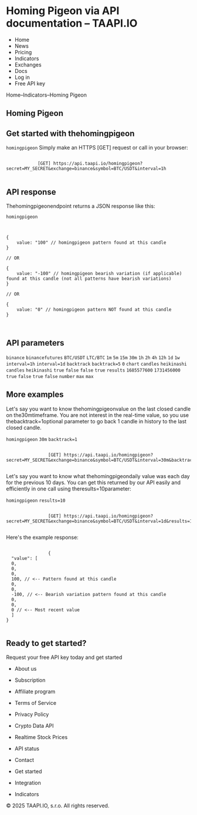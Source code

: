 # Homing Pigeon via API documentation – TAAPI.IO

- Home
- News
- Pricing
- Indicators
- Exchanges
- Docs
- Log in
- Free API key

Home–Indicators–Homing Pigeon


## Homing Pigeon

## Get started with thehomingpigeon
`homingpigeon` Simply make an HTTPS [GET] request or call in your browser:


```

			[GET] https://api.taapi.io/homingpigeon?secret=MY_SECRET&exchange=binance&symbol=BTC/USDT&interval=1h
		
```

## API response
Thehomingpigeonendpoint returns a JSON response like this:

`homingpigeon` 
```

			
{
    value: "100" // homingpigeon pattern found at this candle
}
				
// OR

{
    value: "-100" // homingpigeon bearish variation (if applicable) found at this candle (not all patterns have bearish variations)
}
				
// OR
				
{
    value: "0" // homingpigeon pattern NOT found at this candle
}
			
		
```

## API parameters
`binance` `binancefutures` `BTC/USDT` `LTC/BTC` `1m` `5m` `15m` `30m` `1h` `2h` `4h` `12h` `1d` `1w` `interval=1h` `interval=1d` `backtrack` `backtrack=5` `0` `chart` `candles` `heikinashi` `candles` `heikinashi` `true` `false` `false` `true` `results` `1685577600` `1731456000` `true` `false` `true` `false` `number` `max` `max` 
## More examples
Let's say you want to know thehomingpigeonvalue on the last closed candle on the30mtimeframe. You are not interest in the real-time value, so you use thebacktrack=1optional parameter to go back 1 candle in history to the last closed candle.

`homingpigeon` `30m` `backtrack=1` 
```

				[GET] https://api.taapi.io/homingpigeon?secret=MY_SECRET&exchange=binance&symbol=BTC/USDT&interval=30m&backtrack=1
			
```
Let's say you want to know what thehomingpigeondaily value was each day for the previous 10 days. You can get this returned by our API easily and efficiently in one call using theresults=10parameter:

`homingpigeon` `results=10` 
```

				[GET] https://api.taapi.io/homingpigeon?secret=MY_SECRET&exchange=binance&symbol=BTC/USDT&interval=1d&results=10
			
```
Here's the example response:


```

				{
  "value": [
  0,
  0,
  0,
  100, // <-- Pattern found at this candle
  0,
  0,
  -100, // <-- Bearish variation pattern found at this candle
  0,
  0,
  0 // <-- Most recent value 
  ]
}
			
```

## Ready to get started?
Request your free API key today and get started

- About us
- Subscription
- Affiliate program
- Terms of Service
- Privacy Policy
- Crypto Data API
- Realtime Stock Prices
- API status
- Contact

- Get started
- Integration
- Indicators

© 2025 TAAPI.IO, s.r.o. All rights reserved.

